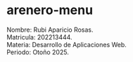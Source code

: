 # arenero-menu  
Nombre: Rubi Aparicio Rosas.  
Matricula: 202213444.  
Materia: Desarrollo de Aplicaciones Web.  
Periodo: Otoño 2025.  